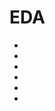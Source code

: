 # EDA

- [](https://towardsdatascience.com/exploratory-design-in-data-visualization-87bc60ce7f04)
- [](https://towardsdatascience.com/10-simple-hacks-to-speed-up-your-data-analysis-in-python-ec18c6396e6b)
- [](https://towardsdatascience.com/7-things-to-quickly-improve-your-data-analysis-in-python-3d434243da7)
- [](https://towardsdatascience.com/dataprep-eda-accelerate-your-eda-eb845a4088bc)
- [](https://towardsdatascience.com/exploratory-data-analysis-dataprep-eda-vs-pandas-profiling-7137683fe47f)
- [](https://facebookresearch.github.io/hiplot/index.html)

